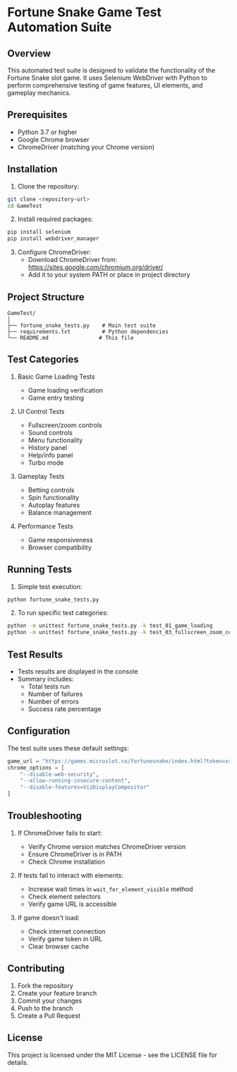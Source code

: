 # Fortune Snake Game Test Automation Suite

## Overview
This automated test suite is designed to validate the functionality of the Fortune Snake slot game. It uses Selenium WebDriver with Python to perform comprehensive testing of game features, UI elements, and gameplay mechanics.

## Prerequisites
- Python 3.7 or higher
- Google Chrome browser
- ChromeDriver (matching your Chrome version)

## Installation

1. Clone the repository:
```bash
git clone <repository-url>
cd GameTest
```

2. Install required packages:
```bash
pip install selenium
pip install webdriver_manager
```

3. Configure ChromeDriver:
   - Download ChromeDriver from: https://sites.google.com/chromium.org/driver/
   - Add it to your system PATH or place in project directory

## Project Structure
```
GameTest/
│
├── fortune_snake_tests.py    # Main test suite
├── requirements.txt          # Python dependencies
└── README.md                # This file
```

## Test Categories

1. Basic Game Loading Tests
   - Game loading verification
   - Game entry testing
   
2. UI Control Tests
   - Fullscreen/zoom controls
   - Sound controls
   - Menu functionality
   - History panel
   - Help/info panel
   - Turbo mode

3. Gameplay Tests
   - Betting controls
   - Spin functionality
   - Autoplay features
   - Balance management

4. Performance Tests
   - Game responsiveness
   - Browser compatibility

## Running Tests

1. Simple test execution:
```bash
python fortune_snake_tests.py
```

2. To run specific test categories:
```bash
python -m unittest fortune_snake_tests.py -k test_01_game_loading
python -m unittest fortune_snake_tests.py -k test_03_fullscreen_zoom_controls
```

## Test Results
- Tests results are displayed in the console
- Summary includes:
  - Total tests run
  - Number of failures
  - Number of errors
  - Success rate percentage

## Configuration

The test suite uses these default settings:
```python
game_url = "https://games.microslot.co/fortunesnake/index.html?token=xxx"
chrome_options = [
    "--disable-web-security",
    "--allow-running-insecure-content",
    "--disable-features=VizDisplayCompositor"
]
```

## Troubleshooting

1. If ChromeDriver fails to start:
   - Verify Chrome version matches ChromeDriver version
   - Ensure ChromeDriver is in PATH
   - Check Chrome installation

2. If tests fail to interact with elements:
   - Increase wait times in `wait_for_element_visible` method
   - Check element selectors
   - Verify game URL is accessible

3. If game doesn't load:
   - Check internet connection
   - Verify game token in URL
   - Clear browser cache

## Contributing
1. Fork the repository
2. Create your feature branch
3. Commit your changes
4. Push to the branch
5. Create a Pull Request

## License
This project is licensed under the MIT License - see the LICENSE file for details.